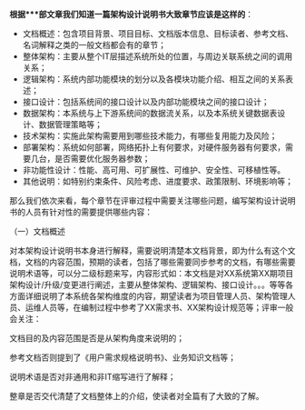 **根据\*\*\*部文章我们知道一篇架构设计说明书大致章节应该是这样的**：

* 文档概述：包含项目背景、项目目标、文档版本信息、目标读者、参考文档、名词解释之类的一般文档都会有的章节；
* 整体架构：主要从整个IT层描述系统所处的位置，与周边关联系统之间的调用关系；
* 逻辑架构：系统内部功能模块的划分以及各模块功能介绍、相互之间的关系表述；
* 接口设计：包括系统间的接口设计以及内部功能模块之间的接口设计；
* 数据架构：本系统与上下游系统间的数据流关系，以及本系统关键数据表设计、数据管理策略等；
* 技术架构：实施此架构需要用到哪些技术能力，有哪些复用能力及风险；
* 部署架构：系统如何部署，网络拓扑上有何要求，对硬件服务器有何要求，需要几台，是否需要优化服务器参数；
* 非功能性设计：性能、高可用、可扩展性、可维护、安全性、可移植性等。
* 其他说明：如特别约束条件、风险考虑、进度要求、政策限制、环境影响等；

那么我们依次来看，每个章节在评审过程中需要关注哪些问题，编写架构设计说明书的人员有针对性的需要提供哪些内容：

（一）文档概述

对本架构设计说明书本身进行解释，需要说明清楚本文档背景，即为什么有这个文档，文档的内容范围，预期的读者，包括了哪些需要同步参考的文档，有哪些需要说明术语等，可以分二级标题来写，内容形式如：本文档是对XX系统第XX期项目架构设计/升级/变更进行阐述，主要从整体架构、逻辑架构、接口设计。。。等等各方面详细说明了本系统各架构维度的内容，期望读者为项目管理人员、架构管理人员、运维人员等，在编制过程中参考了XX需求书、XX架构设计规范等；评审一般会关注：  

文档目的及内容范围是否是从架构角度来说明的；

参考文档否则提到了《用户需求规格说明书》、业务知识文档等；

说明术语是否对非通用和非IT缩写进行了解释；

整章是否交代清楚了文档整体上的介绍，使读者对全篇有了大致的了解。

